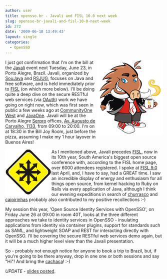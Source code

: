 ```yaml
---
author: user
title: opensso.br - Javali and FISL 10.0 next week
slug: opensso-br-javali-and-fisl-10-0-next-week
id: 272
date: '2009-06-18 13:49:43'
layout: single
categories:
  - OpenSSO
---
```


<span style="float: right;">[![](images/Javali.png)](http://javali.org.br/)</span> I just got confirmation that I'm on the bill at the [Javali](http://javali.org.br/) event next Tuesday, June 23, in Porto Alegre, Brazil. Javali, organized by [SouJava](http://www.soujava.org.br/) and [RSJUG](http://www.rsjug.org/), focuses on Java and free software, and is held immediately prior to [FISL](http://fisl.softwarelivre.org/10/www/) (on which more below). I'll be doing quite a deep dive on the secure RESTful web services (via [OAuth](http://oauth.net/)) work we have going on right now, which was first seen in public a few weeks ago at [CommunityOne West](http://developers.sun.com/events/communityone/2009/west/) and [JavaOne](http://java.sun.com/javaone/). Javali will be at the Porto Alegre [Serpro](http://www.serpro.gov.br/) offices, [Av. Augusto de Carvalho, 1133](http://www.javali.org.br/local.htm), from 09:00 to 20:00\. I'm on at 18:30 in the Bill Joy Room, just before the pizza, assuming I make my 1 hour layover in Buenos Aires!

<span style="float: left;">[![](images/FISL.png)](http://fisl.softwarelivre.org/10/www/)</span> As I mentioned above, Javali precedes [FISL](http://fisl.softwarelivre.org/10/www/), now in its 10th year, South America's biggest open source conference with, according to the FISL home page, over 6000 attendees registered. I spoke at [FISL 9.0](http://fislold.softwarelivre.org/9.0/www/) last April, and, I have to say, had a GREAT time. I saw an incredible display of energy and enthusiasm for all things open source, from kernel hacking to Ruby on Rails via every application of Java, although I think our evening expeditions in search of [churrasco](http://en.wikipedia.org/wiki/Churrasco) and [caipirinhas](http://en.wikipedia.org/wiki/Caipirinha) probably also contributed to my positive recollections :-)

My session this year, 'Open Source Identity Services with OpenSSO', on Friday June 26 at 09:00 in room 40T, looks at the three different approaches we take to identity services in OpenSSO - insulating applications from identity via container plugins, support for standards such as SAML, and lightweight SOAP and REST for interacting directly with OpenSSO. I'll be covering the secure RESTful web services demo again, but it will be a much higher level view than the Javali presentation.

So - probably not enough notice for anyone to book a trip to Brazil, but, if you're going to be there anyway, drop in one one or both sessions and say "Hi"! And bring the [cachaça](http://en.wikipedia.org/wiki/Cacha%C3%A7a)! :-)

_UPDATE_ - [slides posted](http://blog.superpat.com/2009/06/26/slides-from-javali-and-fisl-2009/).